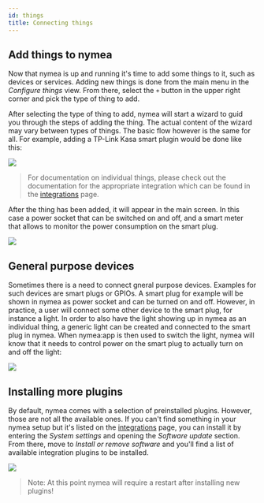 ```yaml
---
id: things
title: Connecting things
---
```


## Add things to nymea

Now that nymea is up and running it's time to add some things to it, such as devices or services. Adding new things 
is done from the main menu in the *Configure things* view. From there, select the `+` button in the upper right 
corner and pick the type of thing to add.

After selecting the type of thing to add, nymea will start a wizard to guid you through the steps of adding the thing.
The actual content of the wizard may vary between types of things. The basic flow however is the same for all. For example, adding a TP-Link Kasa smart plugin would be done like this:

![](/img/documentation/users/connecting-things.gif)

> For documentation on individual things, please check out the documentation for the appropriate integration which can be found in the [integrations](/documentation/overview/integrations) page.


After the thing has been added, it will appear in the main screen. In this case a power socket that can be switched 
on and off, and a smart meter that allows to monitor the power consumption on the smart plug.

![](/img/documentation/users/controlling-things.gif)


## General purpose devices

Sometimes there is a need to connect gneral purpose devices. Examples for such devices are smart plugs or GPIOs. A smart plug for example
will be shown in nymea as power socket and can be turned on and off. However, in practice, a user will connect some other device to the
smart plug, for instance a light. In order to also have the light showing up in nymea as an individual thing, a generic light can be created
and connected to the smart plug in nymea. When nymea:app is then used to switch the light, nymea will know that it needs to control power
on the smart plug to actually turn on and off the light:

![](/img/documentation/users/generic-things.gif)


## Installing more plugins

By default, nymea comes with a selection of preinstalled plugins. However, those are not all the available ones. If you can't find something in your nymea setup but it's listed on the [integrations](/documentation/overview/integrations) page, you can install it by entering the *System settings* and opening the *Software update* section. From there, move to *Install or remove software* and you'll find a list of available integration plugins to be installed.

![](/img/documentation/users/installing-plugins.gif)

> Note: At this point nymea will require a restart after installing new plugins!
